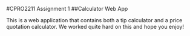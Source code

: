 #CPRO2211 Assignment 1
##Calculator Web App

This is a web application that contains both a tip calculator and a price quotation calculator.
We worked quite hard on this and hope you enjoy!
